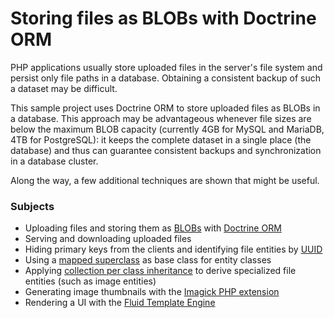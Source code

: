 # Storing files as BLOBs with Doctrine ORM

PHP applications usually store uploaded files in the server's file system and persist only file paths in a database.
Obtaining a consistent backup of such a dataset may be difficult.

This sample project uses Doctrine ORM to store uploaded files as BLOBs in a database. This approach may be advantageous whenever file
sizes are below the maximum BLOB capacity (currently 4GB for MySQL and MariaDB, 4TB for PostgreSQL): it keeps the complete
dataset in a single place (the database) and thus can guarantee consistent backups and synchronization in a database cluster.

Along the way, a few additional techniques are shown that might be useful. 

### Subjects

- Uploading files and storing them as
  [BLOBs](https://en.wikipedia.org/wiki/Binary_large_object) with [Doctrine ORM](https://www.doctrine-project.org/)
- Serving and downloading uploaded files
- Hiding primary keys from the clients and identifying file entities by
  [UUID](https://en.wikipedia.org/wiki/Universally_unique_identifier)
- Using a
  [mapped superclass](https://www.doctrine-project.org/projects/doctrine-mongodb-odm/en/latest/reference/inheritance-mapping.html#mapped-superclasses)
  as base class for entity classes
- Applying
  [collection per class inheritance](https://www.doctrine-project.org/projects/doctrine-mongodb-odm/en/latest/reference/inheritance-mapping.html#collection-per-class-inheritance)
  to derive specialized file entities (such as image entities)
- Generating image thumbnails with the
  [Imagick PHP extension](https://www.php.net/manual/en/class.imagick.php)
- Rendering a UI with the [Fluid Template Engine](https://typo3.org/fluid)